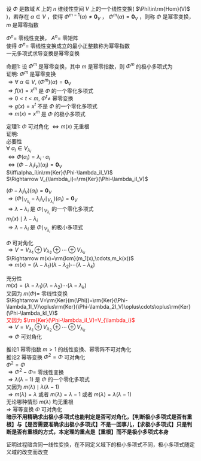 设 $\Phi$ 是数域 $K$ 上的 $n$ 维线性空间 $V$ 上的一个线性变换( $\Phi\in\rm{Hom}(V)$ )，若存在 $\alpha\in V$ ，使得 $\Phi^{m-1}(\alpha)\neq\mathbf0_V$ ， $\Phi^{m}(\alpha)=\mathbf0_V$ ，则称 $\Phi$ 是幂零变换， $m$ 是幂零指数    
    
 $\Phi^n=$ 零线性变换， $A^n=$ 零矩阵    
使得 $\Phi^n=$ 零线性变换成立的最小正整数称为幂零指数    
一元多项式求导变换是幂零变换    
    
命题1: 设 $\Phi^m$ 是幂零变换，其中 $m$ 是幂零指数，则 $\Phi^m$ 的极小多项式为    
证明:  $\Phi^m$ 是幂零变换    
 $\Rightarrow\forall\ \alpha\in V,\ (\Phi^m)(\alpha)=\mathbf0_V$     
 $\Rightarrow f(x)=x^m$ 是 $\Phi$ 的一个零化多项式    
 $\Rightarrow0<t<m,\ \Phi^t\neq$ 幂零变换    
 $\Rightarrow g(x)=x^t$ 不是 $\Phi$ 的一个零化多项式    
 $\Rightarrow m(x)=x^m$ 是 $\Phi$ 的极小多项式    
    
定理1:  $\Phi$ 可对角化 $\iff m(x)$ 无重根    
证明:    
必要性    
 $\forall\ \alpha_i\in V_{\lambda_i}$     
 $\iff\Phi(\alpha_i)=\lambda_i\cdot\alpha_i$     
 $\iff(\Phi-\lambda_iI_V)(\alpha_i)=\mathbf0_V$     
 $\iff\alpha_i\in\rm{Ker}(\Phi-\lambda_iI_V)$     
 $\Rightarrow V_{\lambda_i}=\rm{Ker}(\Phi-\lambda_iI_V)$     
    
 $(\Phi-\lambda_iI_V)(\alpha_i)=\mathbf0_V$     
 $\Rightarrow(\Phi\mid_{V_{\lambda_i}}-\lambda_iI_V\mid_{V_{\lambda_i}})(\alpha_i)=\mathbf0_V$     
 $\Rightarrow\lambda-\lambda_i$ 是 $\Phi\mid_{V_{\lambda_i}}$ 的一个零化多项式    
 $m_i(x)\mid\lambda-\lambda_i$     
 $\Rightarrow\lambda-\lambda_i$ 是 $\Phi\mid_{V_{\lambda_i}}$ 的极小多项式    
    
 $\Phi$ 可对角化    
 $\Rightarrow V=V_{\lambda_1}\oplus V_{\lambda_2}\oplus\cdots\oplus V_{\lambda_k}$     
 $\Rightarrow m(x)=\rm{lcm}(m_1(x),\cdots,m_k(x))$     
 $\Rightarrow m(x)=(\lambda-\lambda_1)(\lambda-\lambda_2)\cdots(\lambda-\lambda_k)$     
    
充分性    
 $m(x)=(\lambda-\lambda_1)(\lambda-\lambda_2)\cdots(\lambda-\lambda_k)$     
又因为 $m(\Phi)=$ 零线性变换    
 $\Rightarrow V=\rm{Ker}(m(\Phi))=\rm{Ker}(\Phi-\lambda_1I_V)\oplus\rm{Ker}(\Phi-\lambda_2I_V)\oplus\cdots\oplus\rm{Ker}(\Phi-\lambda_kI_V)$     
<font color=red>又因为 $\rm{Ker}(\Phi-\lambda_iI_V)=V_{\lambda_i}$ </font>    
 $\Rightarrow V=V_{\lambda_1}\oplus V_{\lambda_2}\oplus\cdots\oplus V_{\lambda_k}$     
 $\Rightarrow\Phi$ 可对角化    
    
推论1 幂零指数 $m>1$ 的线性变换、幂零阵不可对角化    
推论2 幂等变换 $\Phi^2=\Phi$ 可对角化    
 $\Phi^2=\Phi$     
 $\Rightarrow\Phi^2-\Phi=$ 零线性变换    
 $\Rightarrow\lambda(\lambda-1)$ 是 $\Phi$ 的一个零化多项式    
又因为 $m(\lambda)\mid\lambda(\lambda-1)$     
 $\Rightarrow m(\lambda)=\lambda$ 或者 $m(\lambda)=\lambda-1$ 或者 $m(\lambda)=\lambda(\lambda-1)$     
无论哪种情形 $m(\lambda)$ 均无重根    
 $\Rightarrow$ 幂等变换 $\Phi$ 可对角化    
**暗示不用精确求出极小多项式也能判定是否可对角化，【判断极小多项式是否有重根】与【是否需要准确求出极小多项式】不是一回事儿，【求极小多项式】只是判断是否有重根的方式，本定理的重点是【重根】而不是极小多项式本身**    
    
证明过程暗含同一线性变换，在不同定义域下的极小多项式不同，极小多项式随定义域的改变而改变    
